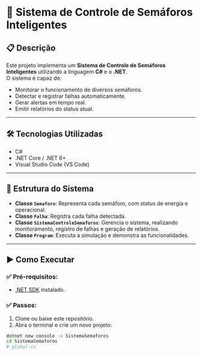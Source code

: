 # 🚦 Sistema de Controle de Semáforos Inteligentes

## 📋 Descrição

Este projeto implementa um **Sistema de Controle de Semáforos Inteligentes** utilizando a linguagem **C#** e o **.NET**.  
O sistema é capaz de:

- Monitorar o funcionamento de diversos semáforos.
- Detectar e registrar falhas automaticamente.
- Gerar alertas em tempo real.
- Emitir relatórios do status atual.

---

## 🛠️ Tecnologias Utilizadas

- C#
- .NET Core / .NET 6+  
- Visual Studio Code (VS Code)

---

## 🧱 Estrutura do Sistema

- **Classe `Semaforo`**: Representa cada semáforo, com status de energia e operacional.
- **Classe `Falha`**: Registra cada falha detectada.
- **Classe `SistemaControleSemaforos`**: Gerencia o sistema, realizando monitoramento, registro de falhas e geração de relatórios.
- **Classe `Program`**: Executa a simulação e demonstra as funcionalidades.

---

## ▶️ Como Executar

### ✅ Pré-requisitos:

- [.NET SDK](https://dotnet.microsoft.com/en-us/download) instalado.

### ✅ Passos:

1. Clone ou baixe este repositório.
2. Abra o terminal e crie um novo projeto:

```bash
dotnet new console -o SistemaSemaforos
cd SistemaSemaforos
# global-cs
